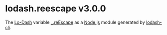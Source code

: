 # lodash.reescape v3.0.0

The [Lo-Dash](https://lodash.com/) variable [_.reEscape](http://lodash.com/docs#reEscape) as a [Node.js](http://nodejs.org/) module generated by [lodash-cli](https://www.npmjs.com/package/lodash-cli).
